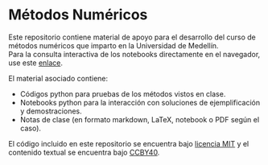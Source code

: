 # Métodos Numéricos  

Este repositorio contiene material de apoyo para el desarrollo del curso de métodos numéricos que imparto en la Universidad de Medellín.  
Para la consulta interactiva de los notebooks directamente en el navegador, use este [enlace](http://mybinder.org/repo/cosmoscalibur/metodos_numericos).  

El material asociado contiene:  
+ Códigos python para pruebas de los métodos vistos en clase.  
+ Notebooks python para la interacción con soluciones de ejemplificación y demostraciones.  
+ Notas de clase (en formato markdown, LaTeX, notebook o PDF según el caso).  

El código incluido en este repositorio se encuentra bajo [licencia MIT](LICENSE) y el contenido textual se encuentra bajo [CCBY40](https://creativecommons.org/licenses/by/4.0/).  
